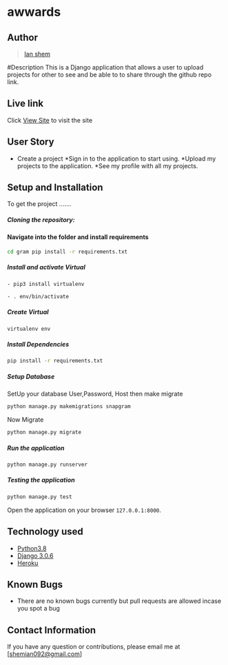 # awwards

## Author

>[Ian shem](https://github.com/shemian)

#Description
This is a Django application  that allows a user to upload projects for other to see and be able to to share through the github repo link.


## Live link
Click [View Site](https://awardy.herokuapp.com/) to visit the site

## User Story
  
* Create a project 
*Sign in to the application to start using.
*Upload my projects to the application.
*See my profile with all my projects.

## Setup and Installation

To get the project .......

##### Cloning the repository:

#### Navigate into the folder and install requirements

```bash
cd gram pip install -r requirements.txt
```

##### Install and activate Virtual

```bash
- pip3 install virtualenv
```

```bash
- . env/bin/activate
```

##### Create Virtual

```bash
virtualenv env
```

##### Install Dependencies

```bash
pip install -r requirements.txt
```

##### Setup Database

SetUp your database User,Password, Host then make migrate

```bash
python manage.py makemigrations snapgram
```

Now Migrate

```bash
python manage.py migrate
```

##### Run the application

```bash
python manage.py runserver
```

##### Testing the application

```bash
python manage.py test
```

Open the application on your browser `127.0.0.1:8000`.

## Technology used

- [Python3.8](https://www.python.org/)
- [Django 3.0.6](https://docs.djangoproject.com/en/2.2/)
- [Heroku](https://heroku.com)

## Known Bugs

- There are no known bugs currently but pull requests are allowed incase you spot a bug

## Contact Information

If you have any question or contributions, please email me at [shemian092@gmail.com]


